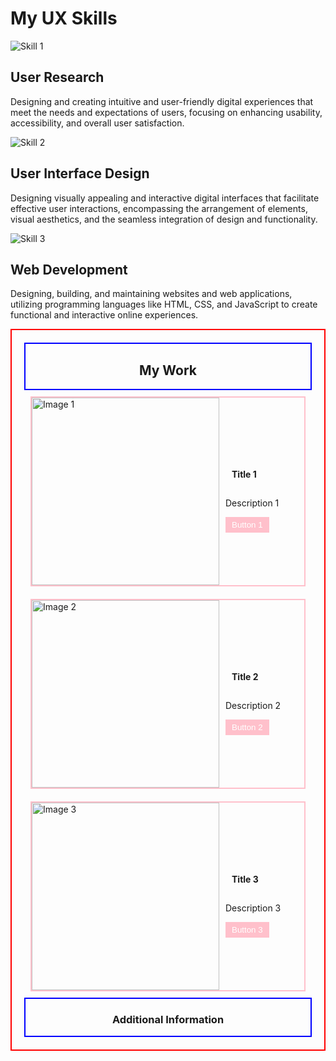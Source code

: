 

<div class="red-box">
  <h1>My UX Skills</h1>
  <section>
    <div>
      <div class="blue-box">
        <img src="https://i1.wp.com/a16z.com/wp-content/uploads/2021/04/Market-for-User-Research-Platforms-Inline-Graphic-1.png?resize=1024%2C512&ssl=1" alt="Skill 1">
        <h1>User Research</h1>
        <p>Designing and creating intuitive and user-friendly digital experiences that meet the needs and expectations of users, focusing on enhancing usability, accessibility, and overall user satisfaction.</p>
      </div>
      <div class="blue-box">
        <img src="https://www.betabreakers.com/wp-content/uploads/2020/12/122780970_s.jpg" alt="Skill 2">
        <h1>User Interface Design</h1>
        <p>Designing visually appealing and interactive digital interfaces that facilitate effective user interactions, encompassing the arrangement of elements, visual aesthetics, and the seamless integration of design and functionality.</p>
      </div>
      <div class="blue-box web-development">
        <img src="https://uploads-ssl.webflow.com/615af81f65d1ab72d2969269/62efdf9840dca733692cdd48_web%20dev%20basics.jpg" alt="Skill 3">
        <h1>Web Development</h1>
        <p>Designing, building, and maintaining websites and web applications, utilizing programming languages like HTML, CSS, and JavaScript to create functional and interactive online experiences.</p>
      </div>
    </div>
  </section>
</div>



<style>
  .pink-button {
    background-color: pink;
    color: white;
    border: none;
    padding: 5px 10px;
    cursor: pointer;
  }
</style>

<section style="border: 2px solid red; padding: 20px;">
  <div style="display: flex; justify-content: center; border: 2px solid blue;">
    <h1>My Work</h1>
  </div>
  <div style="display: flex; justify-content: center; padding: 10px;">
    <div style="border: 2px solid pink; display: flex; align-items: center; width: 800px;">
      <img src="https://images.unsplash.com/photo-1513159446162-54eb8bdaa79b?ixlib=rb-4.0.3&ixid=M3wxMjA3fDB8MHxwaG90by1wYWdlfHx8fGVufDB8fHx8fA%3D%3D&auto=format&fit=crop&w=600&q=80" alt="Image 1" style="margin-right: 10px; width: 300px;">
      <div>
        <h4 style="padding: 10px;">Title 1</h4>
        <p>Description 1</p>
        <button class="pink-button">Button 1</button>
      </div>
    </div>
  </div>
  <div style="display: flex; justify-content: center; padding: 10px;">
    <div style="border: 2px solid pink; display: flex; align-items: center; width: 800px;">
      <img src="https://images.unsplash.com/photo-1503676260728-1c00da094a0b?ixlib=rb-4.0.3&ixid=M3wxMjA3fDB8MHxwaG90by1wYWdlfHx8fGVufDB8fHx8fA%3D%3D&auto=format&fit=crop&w=600&q=80" alt="Image 2" style="margin-right: 10px; width: 300px;">
      <div>
        <h4 style="padding: 10px;">Title 2</h4>
        <p>Description 2</p>
        <button class="pink-button">Button 2</button>
      </div>
    </div>
  </div>
  <div style="display: flex; justify-content: center; padding: 10px;">
    <div style="border: 2px solid pink; display: flex; align-items: center; width: 800px;">
      <img src="https://images.unsplash.com/photo-1555774698-0b77e0d5fac6?ixlib=rb-4.0.3&ixid=M3wxMjA3fDB8MHxwaG90by1wYWdlfHx8fGVufDB8fHx8fA%3D%3D&auto=format&fit=crop&w=600&q=80" alt="Image 3" style="margin-right: 10px; width: 300px;">
      <div>
        <h4 style="padding: 10px;">Title 3</h4>
        <p>Description 3</p>
        <button class="pink-button">Button 3</button>
      </div>
    </div>
  </div>
  <div style="display: flex; justify-content: center; border: 2px solid blue;">
    <h3>Additional Information</h3>
  </div>
</section>

